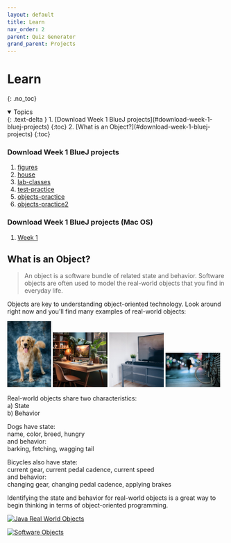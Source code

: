 ```yaml
---
layout: default
title: Learn
nav_order: 2
parent: Quiz Generator
grand_parent: Projects
---
```


# Learn
{: .no_toc}

<details open markdown="block">
  <summary>
    Topics
  </summary>
  {: .text-delta }
1. [Download Week 1 BlueJ projects](#download-week-1-bluej-projects)
   {:toc}
2. [What is an Object?](#download-week-1-bluej-projects)
   {:toc}
</details>

### Download Week 1 BlueJ projects
  1. [figures](../../project_zips/bluej/part01/figures.zip)
  2. [house](../../project_zips/bluej/part01/house.zip)
  3. [lab-classes](../../project_zips/bluej/part01/lab-classes.zip)
  4. [test-practice](../../project_zips/bluej/part01/test-practice.zip)
  5. [objects-practice](../../project_zips/bluej/part01/objects-practice.zip)
  6. [objects-practice2](../../project_zips/bluej/part01/objects-practice2.zip)

### Download Week 1 BlueJ projects (Mac OS)
  1. [Week 1](https://drive.google.com/drive/folders/14dTwEMD6WfxoC0zpNdFWDW9ug2PdnoK9?usp=sharing)

## What is an Object?
> An object is a software bundle of related state and behavior. Software objects are often used to model the real-world objects that you find in everyday life.

Objects are key to understanding object-oriented technology. Look around right now and you'll find many examples of real-world objects:  

<img src="../../images/objects/dog-labrador.jpg" width="20%" height="20%"> <img src="../../images/objects/desk.jpg" width="25%" height="25%"> <img src="../../images/objects/tv.jpg" width="25%" height="25%"> <img src="../../images/objects/bicycle.jpg" width="25%" height="25%">

Real-world objects share two characteristics:  
a) State  
b) Behavior  

Dogs have state:  
name, color, breed, hungry  
and behavior:  
barking, fetching, wagging tail  

Bicycles also have state:  
current gear, current pedal cadence, current speed  
and behavior:  
changing gear, changing pedal cadence, applying brakes  

Identifying the state and behavior for real-world objects is a great way to begin thinking in terms of object-oriented programming.

[![Java Real World Objects](https://img.youtube.com/vi/ZOcK9kxH9wM/0.jpg)](https://www.youtube.com/shorts/ZOcK9kxH9wM)

[![Software Objects](https://img.youtube.com/vi/JAsGeVKyjKA/0.jpg)](https://www.youtube.com/watch?v=JAsGeVKyjKA)
